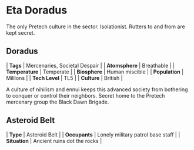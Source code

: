 # Eta Doradus

The only Pretech culture in the sector. Isolationist. Rutters to and from are kept secret.

## Doradus

| **Tags**        | Mercenaries, Societal Despair |
| **Atomsphere**  | Breathable                    |
| **Temperature** | Temperate                     |
| **Biosphere**   | Human miscible                |
| **Population**  | Millions                      |
| **Tech Level**  | TL5                           |
| **Culture**     | British                       |

A culture of nihilism and ennui keeps this advanced society from bothering to conquer or control their neighbors. Secret home to the Pretech mercenary group the Black Dawn Brigade.

## Asteroid Belt

| **Type**      | Asteroid Belt                     |
| **Occupants** | Lonely military patrol base staff |
| **Situation** | Ancient ruins dot the rocks       |
